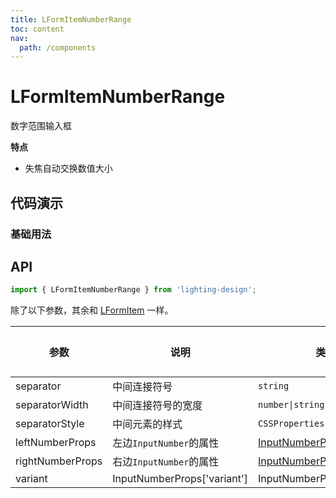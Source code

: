 ```yaml
---
title: LFormItemNumberRange
toc: content
nav:
  path: /components
---
```


# LFormItemNumberRange

数字范围输入框

**特点**

- 失焦自动交换数值大小

## 代码演示

### 基础用法

<code src='./demos/Demo1.tsx'></code>

## API

```ts
import { LFormItemNumberRange } from 'lighting-design';
```

除了以下参数，其余和 [LFormItem](/components/form-item#api) 一样。

| 参数             | 说明                        | 类型                                                                   | 默认值 |
| ---------------- | --------------------------- | ---------------------------------------------------------------------- | ------ |
| separator        | 中间连接符号                | `string`                                                               | `'~'`  |
| separatorWidth   | 中间连接符号的宽度          | `number\|string`                                                       | `30`   |
| separatorStyle   | 中间元素的样式              | `CSSProperties`                                                        | `-`    |
| leftNumberProps  | 左边`InputNumber`的属性     | [InputNumberProps](https://ant.design/components/input-number-cn/#api) | `-`    |
| rightNumberProps | 右边`InputNumber`的属性     | [InputNumberProps](https://ant.design/components/input-number-cn/#api) | `-`    |
| variant          | InputNumberProps['variant'] | InputNumberProps['variant']                                            | `-`    |
